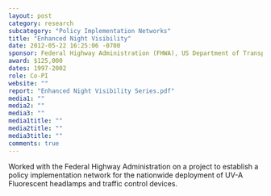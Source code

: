 ```yaml
---
layout: post
category: research
subcategory: "Policy Implementation Networks"
title: "Enhanced Night Visibility"
date: 2012-05-22 16:25:06 -0700
sponsor: Federal Highway Administration (FHWA), US Department of Transportation (USDOT)
award: $125,000
dates: 1997-2002
role: Co-PI
website: ""
report: "Enhanced Night Visibility Series.pdf"
media1: ""
media2: ""
media3: ""
media1title: ""
media2title: ""
media3title: ""
comments: true
---
```


Worked with the Federal Highway Administration on a project to establish a policy implementation network for the nationwide deployment of UV-A Fluorescent headlamps and traffic control devices.
